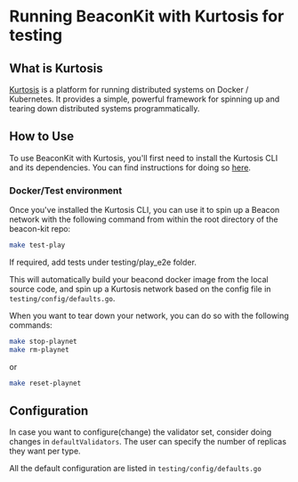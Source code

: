 # Running BeaconKit with Kurtosis for testing

## What is Kurtosis

[Kurtosis](https://www.kurtosis.com/) is a platform for running distributed
systems on Docker / Kubernetes. It provides a simple, powerful framework for
spinning up and tearing down distributed systems programmatically.

## How to Use

To use BeaconKit with Kurtosis, you'll first need to install the Kurtosis CLI
and its dependencies. You can find instructions for doing so
[here](https://docs.kurtosis.com/install).

### Docker/Test environment

Once you've installed the Kurtosis CLI, you can use it to spin up a Beacon
network with the following command from within the root directory of the
beacon-kit repo:

```bash
make test-play
```
If required, add tests under testing/play_e2e folder.

This will automatically build your beacond docker image from the local source
code, and spin up a Kurtosis network based on the config file in
`testing/config/defaults.go`. 

When you want to tear down your network, you can do so
with the following commands:

```bash
make stop-playnet
make rm-playnet
```
or 

```bash
make reset-playnet
```

## Configuration 
In case you want to configure(change) the validator set, consider doing changes in `defaultValidators`.
The user can specify the number of replicas they want per type.

All the default configuration are listed in `testing/config/defaults.go`



